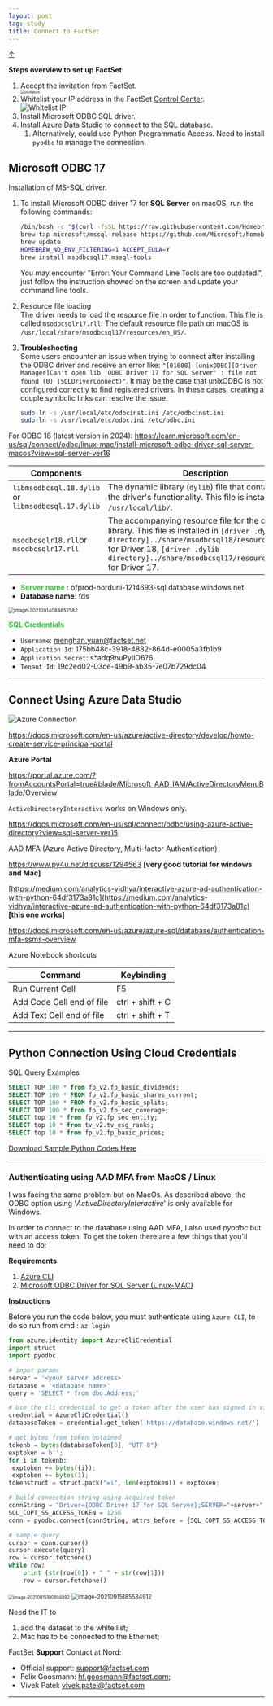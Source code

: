 ```yaml
---
layout: post
tag: study
title: Connect to FactSet
---
```


<a class="top-link hide" href="#" id="js-top">↑</a>

**Steps overview to set up FactSet**:

<ol>
<li> Accept the invitation from FactSet. 
<img src="https://drive.google.com/thumbnail?id=1mIURDf2KsAGCs7OgWDLuciSACUAeCAVA&sz=w1000" alt="invitation" style="display: block; margin-right: auto; margin-left: auto; zoom:50%;" />
</li>

<li>  Whitelist your IP address in the FactSet <a href="https://controlcenter.factset.com/enterprise-data/cloud-credentials">Control Center</a>. 
<img src="https://drive.google.com/thumbnail?id=1sn8lGriU_wuDikhrJDrz_yWjjlNyvzau&sz=w1000" alt="Whitelist IP" style="display: block; margin-right: auto; margin-left: auto; zoom:100%;" />
</li>

<li>  Install Microsoft ODBC SQL driver. </li>
<li>  Install Azure Data Studio to connect to the SQL database.
   <ol type="pa"> 
   <li> Alternatively, could use Python Programmatic Access. Need to install <code>pyodbc</code> to manage the connection. </li>
   </ol>
</li>
</ol>

##  Microsoft ODBC 17

Installation of MS-SQL driver.

1. To install Microsoft ODBC driver 17 for **SQL Server** on macOS, run the following commands:
   ```bash
   /bin/bash -c "$(curl -fsSL https://raw.githubusercontent.com/Homebrew/install/master/install.sh)" 
   brew tap microsoft/mssql-release https://github.com/Microsoft/homebrew-mssql-release 
   brew update 
   HOMEBREW_NO_ENV_FILTERING=1 ACCEPT_EULA=Y 
   brew install msodbcsql17 mssql-tools
   ```
   You may encounter "Error: Your Command Line Tools are too outdated.", just follow the instruction showed on the screen and update your command line tools.

2. Resource file loading \
   The driver needs to load the resource file in order to function. 
   This file is called `msodbcsqlr17.rll`. The default resource file path on macOS is `/usr/local/share/msodbcsql17/resources/en_US/`.

3. **Troubleshooting** \
   Some users encounter an issue when trying to connect after installing the ODBC driver and receive an error like: `"[01000] [unixODBC][Driver Manager]Can't open lib 'ODBC Driver 17 for SQL Server' : file not found (0) (SQLDriverConnect)"`. It may be the case that unixODBC is not configured correctly to find registered drivers. In these cases, creating a couple symbolic links can resolve the issue.

   ```bash
   sudo ln -s /usr/local/etc/odbcinst.ini /etc/odbcinst.ini
   sudo ln -s /usr/local/etc/odbc.ini /etc/odbc.ini
   ```



For ODBC 18 (latest version in 2024): <https://learn.microsoft.com/en-us/sql/connect/odbc/linux-mac/install-microsoft-odbc-driver-sql-server-macos?view=sql-server-ver16>



| Components                                         | Description                                                  |
| -------------------------------------------------- | ------------------------------------------------------------ |
| `libmsodbcsql.18.dylib` or `libmsodbcsql.17.dylib` | The dynamic library (`dylib`) file that contains all of the driver's functionality. This file is installed in `/usr/local/lib/`. |
| `msodbcsqlr18.rll`or `msodbcsqlr17.rll`            | The accompanying resource file for the driver library. This file is installed in `[driver .dylib directory]../share/msodbcsql18/resources/en_US/` for Driver 18, `[driver .dylib directory]../share/msodbcsql17/resources/en_US/` for Driver 17. |





- <span style='color:#32CD32'>**Server name** </span>: ofprod-norduni-1214693-sql.database.windows.net
- **Database name**: fds

<img src="https://drive.google.com/thumbnail?id=1nO_hwdBpDAwzijkNPOskhSnrufEPA123&sz=w1000" alt="image-20210914084652582" style="zoom:67%;" />



<span style='color:#32CD32'>**SQL Credentials**</span>

- `Username`: menghan.yuan@factset.net
- `Application Id`: 175bb48c-3918-4882-864d-e0005a3fb1b9
- `Application Secret`: s*adq9nuPyIlO6?6
- `Tenant Id`: 19c2ed02-03ce-49b9-ab35-7e07b729dc04

___

## Connect Using **Azure Data Studio**

<img src="https://drive.google.com/thumbnail?id=1OTqG-rNRKL247_73Ja9_Ttf02g4ebIDC&sz=w1000" alt="Azure Connection" style="display: block; margin-right: auto; margin-left: auto; zoom:100%;" />


<https://docs.microsoft.com/en-us/azure/active-directory/develop/howto-create-service-principal-portal>

**Azure Portal**

<https://portal.azure.com/?fromAccountsPortal=true#blade/Microsoft_AAD_IAM/ActiveDirectoryMenuBlade/Overview>


`ActiveDirectoryInteractive` works on Windows only.

<https://docs.microsoft.com/en-us/sql/connect/odbc/using-azure-active-directory?view=sql-server-ver15>



AAD MFA (Azure Active Directory, Multi-factor Authentication)

https://www.py4u.net/discuss/1294563 **[very good tutorial for windows and Mac]**

[https://medium.com/analytics-vidhya/interactive-azure-ad-authentication-with-python-64df3173a81c](https://medium.com/analytics-vidhya/interactive-azure-ad-authentication-with-python-64df3173a81c) **[this one works]**

<https://docs.microsoft.com/en-us/azure/azure-sql/database/authentication-mfa-ssms-overview>


Azure Notebook shortcuts

| Command                   | Keybinding       |
| ------------------------- | ---------------- |
| Run Current Cell          | F5               |
| Add Code Cell end of file | ctrl + shift + C |
| Add Text Cell end of file | ctrl + shift + T |



___

## **Python** Connection Using Cloud Credentials

SQL Query Examples
```sql
SELECT TOP 100 * from fp_v2.fp_basic_dividends;
SELECT TOP 100 * FROM fp_v2.fp_basic_shares_current;
SELECT TOP 100 * FROM fp_v2.fp_basic_splits;
SELECT TOP 100 * from fp_v2.fp_sec_coverage;
SELECT top 10 * from fp_v2.fp_sec_entity;
SELECT top 10 * from tv_v2.tv_esg_ranks;
SELECT top 10 * from fp_v2.fp_basic_prices;
```

<a href="{{ site.baseurl}}/source/FaceSet_Sample_Codes.ipynb">Download Sample Python Codes Here</a>




___

### Authenticating using AAD MFA from MacOS / Linux

I was facing the same problem but on MacOs. As described above, the ODBC option using '*ActiveDirectoryInteractive*' is only available for Windows.

In order to connect to the database using AAD MFA, I also used *pyodbc* but with an access token. To get the token there are a few things that you'll need to do:

**Requirements**

1.  [Azure CLI](https://docs.microsoft.com/en-us/cli/azure/install-azure-cli)
2.  [Microsoft ODBC Driver for SQL Server (Linux-MAC)](https://docs.microsoft.com/en-us/sql/connect/odbc/linux-mac/installing-the-microsoft-odbc-driver-for-sql-server?view=sql-server-ver15)

**Instructions**

Before you run the code below, you must authenticate using `Azure CLI`, to do so run from cmd : `az login`

```python
from azure.identity import AzureCliCredential
import struct
import pyodbc 

# input params
server = '<your server address>'
database = '<database name>'
query = 'SELECT * from dbo.Address;'

# Use the cli credential to get a token after the user has signed in via the Azure CLI 'az login' command.
credential = AzureCliCredential()
databaseToken = credential.get_token('https://database.windows.net/')

# get bytes from token obtained
tokenb = bytes(databaseToken[0], "UTF-8")
exptoken = b'';
for i in tokenb:
 exptoken += bytes({i});
 exptoken += bytes(1);
tokenstruct = struct.pack("=i", len(exptoken)) + exptoken;

# build connection string using acquired token
connString = "Driver={ODBC Driver 17 for SQL Server};SERVER="+server+";DATABASE="+database+""
SQL_COPT_SS_ACCESS_TOKEN = 1256 
conn = pyodbc.connect(connString, attrs_before = {SQL_COPT_SS_ACCESS_TOKEN:tokenstruct});

# sample query
cursor = conn.cursor()
cursor.execute(query)
row = cursor.fetchone()
while row:
    print (str(row[0]) + " " + str(row[1]))
    row = cursor.fetchone()
```

<img src="https://drive.google.com/thumbnail?id=1oB1y2NL4sqg5uoteG491bbCfvPemqU_0&sz=w1000" alt="image-20210915190804892" style="zoom:60%;" />

<img src="https://drive.google.com/thumbnail?id=1zuecOiZpCzkyp355GLEyMBKUb3x3JwEw&sz=w1000" alt="image-20210915185534912" style="zoom:80%;" />

Need the IT to

1.   add the dataset to the white list;
2.   Mac has to be connected to the Ethernet;




FactSet **Support** Contact at Nord:
- Official support: [support@factset.com](mailto:support@factset.com)
- Felix Goosmann: [hf.goosmann@factset.com](mailto:hf.goosmann@factset.com); 
- Vivek Patel: [vivek.patel@factset.com](mailto:vivek.patel@factset.com)


___



